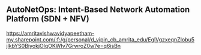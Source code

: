## AutoNetOps: Intent-Based Network Automation Platform (SDN + NFV)

https://amritavishwavidyapeetham-my.sharepoint.com/:f:/g/personal/d_vipin_cb_amrita_edu/EglVgzxeqnZIobu5jlkbYS0BiyokjOlqOKWIv7GrwroZ0w?e=q6isBn

